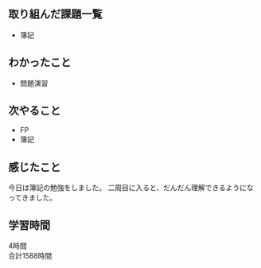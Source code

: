 ## 取り組んだ課題一覧
- 簿記

## わかったこと
- 問題演習

## 次やること
- FP
- 簿記

## 感じたこと
今日は簿記の勉強をしました。
二周目に入ると、だんだん理解できるようになってきました。

## 学習時間
4時間<br />
合計1588時間

